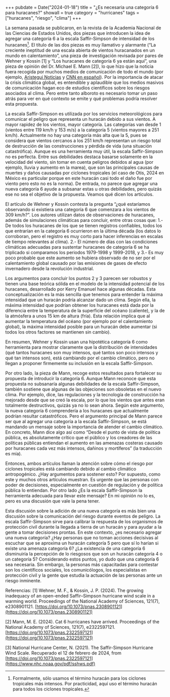 +++
pubdate = Date("2024-01-18")
title = "¿Es necesaria una categoría 6 para huracanes?"
showall = true
category = "hurricanes"
tags = ["huracanes", "riesgo", "clima"]
+++



La semana pasada se publicaron, en la revista de la Academia Nacional de las Ciencias de Estados Unidos, dos piezas que introducen la idea de agregar una categoría 6 a la escala Saffir-Simpson de intensidad de los huracanes[^1]. El título de las dos piezas es muy llamativo y alarmante (“La creciente ineptitud de una escala abierta de vientos huracanados en un mundo en calentamiento”, una pieza de investigación revisada por pares de Wehner y Kossin [1] y “Los huracanes de categoría 6 ya están aquí”, una pieza de opinión del Dr. Michael E. Mann [2]), lo que hizo que la noticia fuera recogida por muchos medios de comunicación de todo el mundo (por ejemplo, [Aristegui Noticias](https://aristeguinoticias.com/0602/kiosko/huracanes-cientificos-plantean-crear-categoria-6-por-ser-cada-vez-mas-fuertes-y-destructivos/) y [CNN en español](https://cnnespanol.cnn.com/2024/02/06/aumento-categoria-6-huracanes-saffir-simpson-trax/)). Por la importancia de atacar la crisis climática global, es entendible y aplaudible que los medios masivos de comunicación hagan eco de estudios científicos sobre los riesgos asociados al clima. Pero entre tanto alboroto es necesario tomar un paso atrás para ver en qué contexto se emite y qué problemas podría resolver esta propuesta. 

La escala Saffir-Simpson es utilizada por los servicios meteorológicos para comunicar el peligro que representa un huracán debido a sus vientos. A mayor rapidez de los vientos, mayor categoría. Las categorías van desde 1 (vientos entre 119 km/h y 153 m/s) a la categoría 5 (vientos mayores a 251 km/h). Actualmente no hay una categoría más alta que la 5, pues se considera que vientos cercanos a los 251 km/h representan un riesgo total de destrucción de las construcciones y pérdida de vida (una situación catastrófica). Aunque es una herramienta muy útil, la escala Saffir-Simpson no es perfecta. Entre sus debilidades destaca basarse solamente en la velocidad del viento, sin tomar en cuenta peligros debidos al agua (por ejemplo, lluvia y aumento en la marea), que son las principales causas de muertes y daños causadas por ciclones tropicales (el caso de Otis, 2024 en México es particular porque en este huracán casi todo el daño fue por viento pero esto no es la norma). De entrada, no parece que agregar una nueva categoría 6 ayude a subsanar estas u otras debilidades, pero quizás ese no sea el objetivo de la propuesta. Veamos qué dicen los artículos.

El artículo de Wehner y Kossin contesta la pregunta “¿qué estaríamos observando si existiera una categoría 6 que comenzara a los vientos de 309 km/h?”. Los autores utilizan datos de observaciones de huracanes, además de simulaciones climáticas para concluir, entre otras cosas que: 1.- De todos los huracanes de los que se tienen registros confiables, todos los que entrarían en la categoría 6 ocurrieron en la última década (los datos lo corroboran, pero el registro es muy corto para hacer inferencias en escalas de tiempo relevantes al clima). 2.- El número de días con las condiciones climáticas adecuadas para sustentar huracanes de categoría 6 se ha triplicado si comparamos los periodos 1979-1998 y 1999-2018, y 3.- Es muy poco probable que este aumento se hubiera observado de no ser por el calentamiento global causado por las emisiones de gases de efecto invernadero desde la revolución industrial. 

Los argumentos para concluir los puntos 2 y 3 parecen ser robustos y tienen una base teórica sólida en el modelo de la intensidad potencial de los huracanes, desarrollado por Kerry Emanuel hace algunas décadas. Esta conceptualización es la más sencilla que tenemos para entender la máxima intensidad que un huracán podría alcanzar dado un clima. Según ella, la máxima intensidad que podrían obtener los huracanes está dada por la diferencia entre la temperatura de la superficie del océano (caliente), y la de la atmósfera a unos 15 km de altura (fría). Esta relación implica que al aumentar la temperatura del océano (por ejemplo por el calentamiento global), la máxima intensidad posible para un huracán debe aumentar (si todos los otros factores se mantienen sin cambio).

En resumen, Wehner y Kossin usan una hipotética categoría 6 como herramienta para mostrar claramente que la distribución de intensidades (qué tantos huracanes son muy intensos, qué tantos son poco intensos y qué tan intensos son), está cambiando por el cambio climático, pero no llegan a proponer firmemente su inclusión en la escala Saffir-Simpson.

Por otro lado, la pieza de Mann, recoge estos resultados para fortalecer su propuesta de introducir la categoría 6. Aunque Mann reconoce que esta propuesta no subsanaría algunas debilidades de la escala Saffir-Simpson, también sostiene que algunas de las objeciones son obsoletas en el nuevo clima. Por ejemplo, dice, las regulaciones y la tecnología de construcción ha mejorado desde que se creó la escala, por lo que los vientos que antes eran totalmente destructivos, quizás ya no lo sean ahora. Según este argumento, la nueva categoría 6 comprendería a los huracanes que actualmente podrían resultar catastróficos. Pero el argumento principal de Mann parece ser que al agregar una categoría a la escala Saffir-Simpson, se está mandando un mensaje sobre la importancia de atender el cambio climático. En concreto, Mann dice algo así como “Desde el punto de vista de política pública, es absolutamente crítico que el público y los creadores de las políticas públicas entiendan el aumento en las amenazas costeras causado por huracanes cada vez más intensos, dañinos y mortíferos” (la traducción es mía).

Entonces, ambos artículos llaman la atención sobre cómo el riesgo por ciclones tropicales está cambiando debido al cambio climático antropogénico. ¿Hay argumentos para sostener esto? Por supuesto, como este y muchos otros artículos muestran. Es urgente que las personas con poder de decisiones, especialmente en cuestión de regulación y de política pública lo entiendan. Por otro lado ¿Es la escala Saffir-Simpson la herramienta adecuada para llevar este mensaje? En mi opinión no lo es, pero es una discusión que vale la pena tener.

Esta discusión sobre la adición de una nueva categoría es más bien una discusión sobre la comunicación del riesgo durante eventos de peligro. La escala Saffir-Simpson sirve para calibrar la respuesta de los organismos de protección civil durante la llegada a tierra de un huracán y para ayudar a la gente a tomar decisiones prontas. En este contexto, ¿es necesario agregar una nueva categoría? ¿Hay personas que no toman acciones decisivas al escuchar que se aproxima un huracán categoría 5 pero que sí lo harían si existe una amenaza categoría 6? ¿La existencia de una categoría 6 disminuiría la percepción de lo riesgosos que son un huracán categoría 4 o un categoría 5? Considerando estos puntos, yo dudo que una categoría 6 sea necesaria. Sin embargo, la personas más capacitadas para contestar son los científicos sociales, los comunicólogos, los especialistas en protección civil y la gente que estudia la actuación de las personas ante un riesgo inminente.

[^1]: Formalmente, sólo usamos el término huracán para los ciclones tropicales más intensos. Por practicidad, aquí uso el término huracán para todos los ciclones tropicales.

Referencias:
[1] Wehner, M. F., & Kossin, J. P. (2024). The growing inadequacy of an open-ended Saffir–Simpson hurricane wind scale in a warming world. Proceedings of the National Academy of Sciences, 121(7), e2308901121. [https://doi.org/10.1073/pnas.2308901121](https://doi.org/10.1073/pnas.2308901121)

[2] Mann, M. E. (2024). Cat 6 hurricanes have arrived. Proceedings of the National Academy of Sciences, 121(7), e2322597121. [https://doi.org/10.1073/pnas.2322597121](https://doi.org/10.1073/pnas.2322597121)

[3] National Hurricane Center, N. (2021). The Saffir-Simpson Hurricane Wind Scale. Recuperado el 12 de febrero de 2024, from [https://doi.org/10.1073/pnas.2322597121](https://www.nhc.noaa.gov/pdf/sshws.pdf)